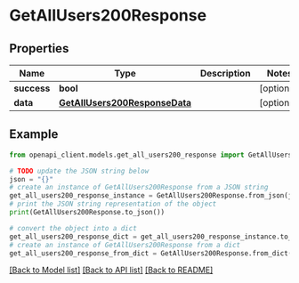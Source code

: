 # GetAllUsers200Response


## Properties

Name | Type | Description | Notes
------------ | ------------- | ------------- | -------------
**success** | **bool** |  | [optional] 
**data** | [**GetAllUsers200ResponseData**](GetAllUsers200ResponseData.md) |  | [optional] 

## Example

```python
from openapi_client.models.get_all_users200_response import GetAllUsers200Response

# TODO update the JSON string below
json = "{}"
# create an instance of GetAllUsers200Response from a JSON string
get_all_users200_response_instance = GetAllUsers200Response.from_json(json)
# print the JSON string representation of the object
print(GetAllUsers200Response.to_json())

# convert the object into a dict
get_all_users200_response_dict = get_all_users200_response_instance.to_dict()
# create an instance of GetAllUsers200Response from a dict
get_all_users200_response_from_dict = GetAllUsers200Response.from_dict(get_all_users200_response_dict)
```
[[Back to Model list]](../README.md#documentation-for-models) [[Back to API list]](../README.md#documentation-for-api-endpoints) [[Back to README]](../README.md)



